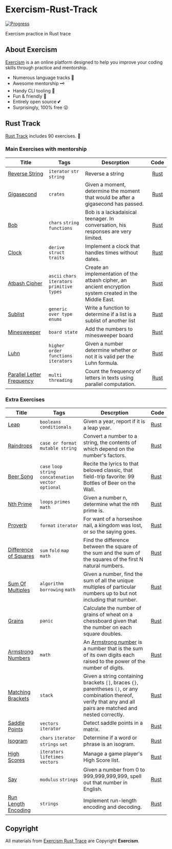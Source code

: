 # Exercism-Rust-Track

[![Progress](https://img.shields.io/badge/Progress-77%25-brightgreen)](https://exercism.io/my/tracks/rust)

Exercism practice in Rust trace

## About Exercism

[Exercism](https://exercism.io/about) is a an online platform designed to help you improve your coding skills through practice and mentorship.

- Numerous language tracks 🎯
- Awesome mentorship 🗝
- Handy CLI tooling 🧰
- Fun & friendly 🥰
- Entirely open source 💕
- Surprisingly, 100% free 😮

## Rust Track

[Rust Track](https://exercism.io/my/tracks/rust) includes 90 exercises. 🦀

### Main Exercises with mentorship

Title                                                                                                                 | Tags                                          | Descrption                                                                                              |           Code
--------------------------------------------------------------------------------------------------------------------- | --------------------------------------------- | ------------------------------------------------------------------------------------------------------- | :----------------------:
[Reverse String](https://exercism.io/tracks/rust/exercises/reverse-string/solutions/32cf4f36f765465e810dabc561173453) | `iterator` `str` `string`                     | Reverse a string                                                                                        | [Rust](./reverse-string)
[Gigasecond](https://exercism.io/tracks/rust/exercises/gigasecond/solutions/eb926376f6214aeabb708834046d3392)         | `crates`                                      | Given a moment, determine the moment that would be after a gigasecond has passed.                       |   [Rust](./gigasecond)
[Bob](https://exercism.io/tracks/rust/exercises/bob/solutions/3d87678b6f7e4496b39d3befb37e1d36)                       | `chars` `string functions`                    | Bob is a lackadaisical teenager. In conversation, his responses are very limited.                       |      [Rust](./bob)
[Clock](https://exercism.io/tracks/rust/exercises/clock/solutions/8f2b3603f1e14b1db50ca9ed43ea4bae)                   | `derive` `struct` `traits`                    | Implement a clock that handles times without dates.                                                     |     [Rust](./clock)
[Atbash Cipher](https://exercism.io/tracks/rust/exercises/atbash-cipher/solutions/885d1e04bd644c56bab41e3dbc804278)   | `ascii` `chars` `iterators` `primitive types` | Create an implementation of the atbash cipher, an ancient encryption system created in the Middle East. | [Rust](./atbash-cipher)
[Sublist](https://exercism.io/tracks/rust/exercises/sublist/solutions/cbb828f199ff453192d0396789d76d09)               | `generic over type` `enums`                   | Write a function to determine if a list is a sublist of another list                                    |    [Rust](./sublist)
[Minesweeper](https://exercism.io/my/solutions/d60a502b6e0241a5898d45f06006612f)                                      | `board state`                                 | Add the numbers to minesweeper board                                                                    |  [Rust](./minesweeper)
[Luhn](https://exercism.io/tracks/rust/exercises/luhn/solutions/56df560fbbfc460d95e6f9a15b45e44f)                     | `higher order functions` `iterators`          | Given a number determine whether or not it is valid per the Luhn formula.                               |      [Rust](./luhn)
[Parallel Letter Frequency](https://exercism.io/tracks/rust/exercises/parallel-letter-frequency/solutions/99756fb4e91e4d3484a698f0784afc6e) | `multi threading` | Count the frequency of letters in texts using parallel computation. | [Rust](parallel-letter-frequency) 

### Extra Exercises

Title                                                                                                                               | Tags                                                   | Descrption                                                                                                                                                               | Code
----------------------------------------------------------------------------------------------------------------------------------- | ------------------------------------------------------ | ------------------------------------------------------------------------------------------------------------------------------------------------------------------------ | -------------------------------
[Leap](https://exercism.io/tracks/rust/exercises/leap/solutions/4151df17bcf340039f76e976e29a331f)                                   | `booleans` `conditionals`                              | Given a year, report if it is a leap year.                                                                                                                               | [Rust](./leap)
[Raindrops](https://exercism.io/tracks/rust/exercises/raindrops/solutions/4261ea6274bd40879c136b9839c5b681)                         | `case or format` `mutable string`                      | Convert a number to a string, the contents of which depend on the number's factors.                                                                                      | [Rust](./raindrops)
[Beer Song](https://exercism.io/tracks/rust/exercises/beer-song/solutions/74677aa07a8548bca8bebcb39df98caa)                         | `case` `loop` `string concatenation` `vector optional` | Recite the lyrics to that beloved classic, that field-trip favorite: 99 Bottles of Beer on the Wall.                                                                     | [Rust](./beer-song)
[Nth Prime](https://exercism.io/tracks/rust/exercises/nth-prime/solutions/5bf23c3d35d14c189a933e8c6e9a5d99)                         | `loops` `primes` `math`                                | Given a number n, determine what the nth prime is.                                                                                                                       | [Rust](./nth-prime)
[Proverb](https://exercism.io/tracks/rust/exercises/proverb/solutions/72174c85de0648d194a03a715f7cec57)                             | `format` `iterator`                                    | For want of a horseshoe nail, a kingdom was lost, or so the saying goes.                                                                                                 | [Rust](./proverb)
[Difference of Squares](https://exercism.io/tracks/rust/exercises/difference-of-squares/solutions/2948322895e94aefa128995455886f7b) | `sum` `fold` `map` `math`                              | Find the difference between the square of the sum and the sum of the squares of the first N natural numbers.                                                             | [Rust](./difference-of-squares)
[Sum Of Multiples](https://exercism.io/tracks/rust/exercises/sum-of-multiples/solutions/f16ee7aa22e24d54a08c4910dd177134)           | `algorithm` `borrowing` `math`                         | Given a number, find the sum of all the unique multiples of particular numbers up to but not including that number.                                                      | [Rust](./sum-of-multiples)
[Grains](https://exercism.io/tracks/rust/exercises/grains/solutions/c37110ad75014a8db55cbe8bd5620c43)                               | `panic`                                                | Calculate the number of grains of wheat on a chessboard given that the number on each square doubles.                                                                    | [Rust](./grains)
[Armstrong Numbers](https://exercism.io/tracks/rust/exercises/armstrong-numbers/solutions/7fc73d04797c42a09f1588095c6e6b19)         | `math`                                                 | An [Armstrong number](https://en.wikipedia.org/wiki/Narcissistic_number) is a number that is the sum of its own digits each raised to the power of the number of digits. | [Rust](./armstrong-numbers)
[Matching Brackets](https://exercism.io/tracks/rust/exercises/matching-brackets/solutions/cf8e683778f74137b0cb4f08a622ae2f)         | `stack`                                                | Given a string containing brackets `[]`, braces `{}`, parentheses `()`, or any combination thereof, verify that any and all pairs are matched and nested correctly.      | [Rust](./matching-brackets)
[Saddle Points](https://exercism.io/tracks/rust/exercises/saddle-points/solutions/337fd3e68a6c4f04a75eda7ce8fbeae5)                 | `vectors` `iterator`                                   | Detect saddle points in a matrix.                                                                                                                                        | [Rust](./saddle-points)
[Isogram](https://exercism.io/tracks/rust/exercises/isogram/solutions/e59aca55149a4fc4a2ab8b4d1c9abd2f)                             | `chars` `iterator` `strings` `set`                     | Determine if a word or phrase is an isogram.                                                                                                                             | [Rust](./isogram)
[High Scores](https://exercism.io/tracks/rust/exercises/high-scores/solutions/03c3d15bb4784a65ad92b56913de7656)                     | `iterators` `lifetimes` `vectors`                      | Manage a game player's High Score list.                                                                                                                                  | [Rust](./high-scores)
[Say](https://exercism.io/tracks/rust/exercises/say/solutions/01122d0f87dd4485ac38f91963bb01c4)                                     | `modulus` `strings`                                    | Given a number from 0 to 999,999,999,999, spell out that number in English.                                                                                              | [Rust](./say)
[Run Length Encoding](https://exercism.io/tracks/rust/exercises/run-length-encoding/solutions/c381bfd9af34426ab6dad507ea1b7513)     | `strings`                                              | Implement run-length encoding and decoding.                                                                                                                              | [Rust](./run-length-encoding)

## Copyright

All materials from [Exercism Rust Trace](https://exercism.io/my/tracks/rust) are Copyright **Exercism**.
